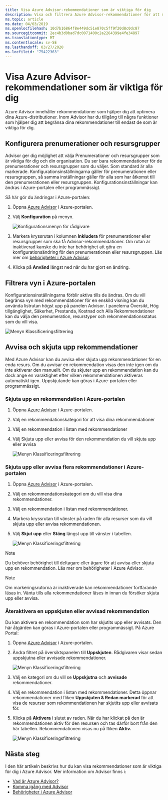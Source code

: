 ```yaml
---
title: Visa Azure Advisor-rekommendationer som är viktiga för dig
description: Visa och filtrera Azure Advisor-rekommendationer för att minska bruset.
ms.topic: article
ms.date: 04/03/2019
ms.openlocfilehash: 10d7b16864f8e449dc51e870c5ff9f20d8c0dc87
ms.sourcegitcommit: 2ec4b3d0bad7dc0071400c2a2264399e4fe34897
ms.translationtype: MT
ms.contentlocale: sv-SE
ms.lasthandoff: 03/27/2020
ms.locfileid: "75422363"
---
```

# <a name="view-azure-advisor-recommendations-that-matter-to-you"></a>Visa Azure Advisor-rekommendationer som är viktiga för dig

Azure Advisor innehåller rekommendationer som hjälper dig att optimera dina Azure-distributioner. Inom Advisor har du tillgång till några funktioner som hjälper dig att begränsa dina rekommendationer till endast de som är viktiga för dig.

## <a name="configure-subscriptions-and-resource-groups"></a>Konfigurera prenumerationer och resursgrupper

Advisor ger dig möjlighet att välja Prenumerationer och resursgrupper som är viktiga för dig och din organisation. Du ser bara rekommendationer för de prenumerationer och resursgrupper som du väljer. Som standard är alla markerade. Konfigurationsinställningarna gäller för prenumerationen eller resursgruppen, så samma inställningar gäller för alla som har åtkomst till den prenumerationen eller resursgruppen. Konfigurationsinställningar kan ändras i Azure-portalen eller programmässigt.

Så här gör du ändringar i Azure-portalen:

1. Öppna [Azure Advisor](https://aka.ms/azureadvisordashboard) i Azure-portalen.

1. Välj **Konfiguration** på menyn.

   ![Konfigurationsmenyn för rådgivare](./media/view-recommendations/configuration.png)

1. Markera kryssrutan i kolumnen **Inkludera** för prenumerationer eller resursgrupper som ska få Advisor-rekommendationer. Om rutan är inaktiverad kanske du inte har behörighet att göra en konfigurationsändring för den prenumerationen eller resursgruppen. Läs mer om [behörigheter i Azure Advisor](permissions.md).

1. Klicka på **Använd** längst ned när du har gjort en ändring.

## <a name="filtering-your-view-in-the-azure-portal"></a>Filtrera vyn i Azure-portalen

Konfigurationsinställningarna förblir aktiva tills de ändras. Om du vill begränsa vyn med rekommendationer för en enskild visning kan du använda listrutan högst upp på panelen Advisor. I panelerna Översikt, Hög tillgänglighet, Säkerhet, Prestanda, Kostnad och Alla Rekommendationer kan du välja den prenumeration, resurstyper och rekommendationsstatus som du vill visa.

   ![Menyn Klassificeringsfiltrering](./media/view-recommendations/filtering.png)

## <a name="dismissing-and-postponing-recommendations"></a>Avvisa och skjuta upp rekommendationer

Med Azure Advisor kan du avvisa eller skjuta upp rekommendationer för en enda resurs. Om du avvisar en rekommendation visas den inte igen om du inte aktiverar den manuellt. Om du skjuter upp en rekommendation kan du dock ange en varaktighet efter vilken rekommendationen aktiveras automatiskt igen. Uppskjutande kan göras i Azure-portalen eller programmässigt.

### <a name="postpone-a-single-recommendation-in-the-azure-portal"></a>Skjuta upp en rekommendation i Azure-portalen 

1. Öppna [Azure Advisor](https://aka.ms/azureadvisordashboard) i Azure-portalen.
1. Välj en rekommendationskategori för att visa dina rekommendationer
1. Välj en rekommendation i listan med rekommendationer
1. Välj Skjuta upp eller avvisa för den rekommendation du vill skjuta upp eller avvisa

     ![Menyn Klassificeringsfiltrering](./media/view-recommendations/postpone-dismiss.png)

### <a name="postpone-or-dismiss-a-multiple-recommendations-in-the-azure-portal"></a>Skjuta upp eller avvisa flera rekommendationer i Azure-portalen

1. Öppna [Azure Advisor](https://aka.ms/azureadvisordashboard) i Azure-portalen.
1. Välj en rekommendationskategori om du vill visa dina rekommendationer.
1. Välj en rekommendation i listan med rekommendationer.
1. Markera kryssrutan till vänster på raden för alla resurser som du vill skjuta upp eller avvisa rekommendationen.
1. Välj **Skjut upp** eller **Stäng** längst upp till vänster i tabellen.

     ![Menyn Klassificeringsfiltrering](./media/view-recommendations/postpone-dismiss-multiple.png)

> [!NOTE]
> Du behöver behörighet till deltagare eller ägare för att avvisa eller skjuta upp en rekommendation. Läs mer om behörigheter i Azure Advisor.

> [!NOTE]
> Om markeringsrutorna är inaktiverade kan rekommendationer fortfarande läsas in. Vänta tills alla rekommendationer läses in innan du försöker skjuta upp eller avvisa.

### <a name="reactivate-a-postponed-or-dismissed-recommendation"></a>Återaktivera en uppskjuten eller avvisad rekommendation

Du kan aktivera en rekommendation som har skjutits upp eller avvisats. Den här åtgärden kan göras i Azure-portalen eller programmässigt. På Azure Portal:

1. Öppna [Azure Advisor](https://aka.ms/azureadvisordashboard) i Azure-portalen.

1. Ändra filtret på översiktspanelen till **Uppskjuten**. Rådgivaren visar sedan uppskjutna eller avvisade rekommendationer.

    ![Menyn Klassificeringsfiltrering](./media/view-recommendations/activate-postponed.png)

1. Välj en kategori om du vill se **Uppskjutna** och **avvisade** rekommendationer.

1. Välj en rekommendation i listan med rekommendationer. Detta öppnar rekommendationer med fliken **Uppskjuten & Redan markerad** för att visa de resurser som rekommendationen har skjutits upp eller avvisats för.

1. Klicka på **Aktivera** i slutet av raden. När du har klickat på den är rekommendationen aktiv för den resursen och tas därför bort från den här tabellen. Rekommendationen visas nu på fliken **Aktiv.**
 
     ![Menyn Klassificeringsfiltrering](./media/view-recommendations/activate-postponed-2.png)

## <a name="next-steps"></a>Nästa steg

I den här artikeln beskrivs hur du kan visa rekommendationer som är viktiga för dig i Azure Advisor. Mer information om Advisor finns i: 

- [Vad är Azure Advisor?](advisor-overview.md)
- [Komma igång med Advisor](advisor-get-started.md)
- [Behörigheter i Azure Advisor](permissions.md)



